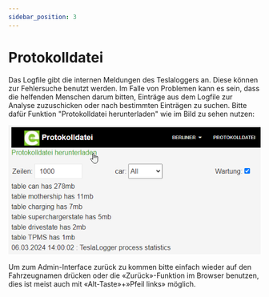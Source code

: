 ```yaml
---
sidebar_position: 3
---
```

# Protokolldatei

Das Logfile gibt die internen Meldungen des Teslaloggers an. Diese können zur Fehlersuche benutzt werden. Im Falle von Problemen kann es sein, dass die helfenden Menschen darum bitten, Einträge aus dem Logfile zur Analyse zuzuschicken oder nach bestimmten Einträgen zu suchen. Bitte dafür Funktion "Protokolldatei herunterladen" wie im Bild zu sehen nutzen:

![BILD](/img/admin-03.png)

Um zum Admin-Interface zurück zu kommen bitte einfach wieder auf den Fahrzeugnamen drücken oder die «Zurück»-Funktion im Browser benutzen, dies ist meist auch mit «Alt-Taste»+»Pfeil links» möglich.
